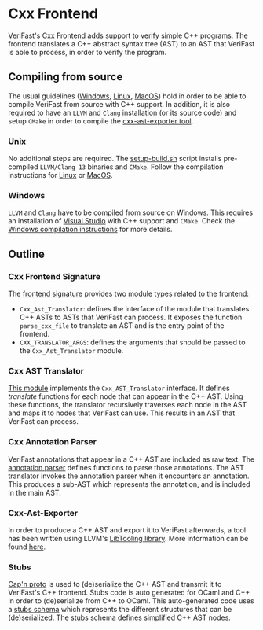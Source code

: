 
# Cxx Frontend

VeriFast's Cxx Frontend adds support to verify simple C++ programs. The frontend translates a C++ abstract syntax tree (AST) to an AST that VeriFast is able to process, in order to verify the program.

## Compiling from source
The usual guidelines ([Windows](../../Readme.windows.md), [Linux](../../Readme.Linux.md), [MacOS](../../Readme.MacOS.md)) hold in order to be able to compile VeriFast from source with C++ support. In addition, it is also required to have an `LLVM` and `Clang` installation (or its source code) and setup `CMake` in order to compile the [cxx-ast-exporter tool](###Cxx-Ast-Exporter).

### Unix
No additional steps are required. The [setup-build.sh](../../setup-build.sh) script installs pre-compiled `LLVM/Clang 13` binaries and `CMake`. Follow the compilation instructions for [Linux](../../Readme.Linux.md) or [MacOS](../../Readme.MacOS.md).

### Windows
`LLVM` and `Clang` have to be compiled from source on Windows. This requires an installation of [Visual Studio](https://visualstudio.microsoft.com/) with C++ support and `CMake`. Check the [Windows compilation instructions](../../Readme.Windows.md) for more details. 

## Outline
### Cxx Frontend Signature
The [frontend signature](cxx_fe_sig.ml) provides two module types related to the frontend:
- `Cxx_Ast_Translator`: defines the interface of the module that translates C++ ASTs to ASTs that VeriFast can process. It exposes the function `parse_cxx_file` to translate an AST and is the entry point of the frontend.
- `CXX_TRANSLATOR_ARGS`: defines the arguments that should be passed to the `Cxx_Ast_Translator` module.

### Cxx AST Translator
[This module](cxx_ast_translator.ml) implements the `Cxx_AST_Translator` interface. It defines *translate* functions for each node that can appear in the C++ AST. Using these functions, the translator recursively traverses each node in the AST and maps it to nodes that VeriFast can use. This results in an AST that VeriFast can process.

### Cxx Annotation Parser
VeriFast annotations that appear in a C++ AST are included as raw text. The [annotation parser](cxx_annotation_parser.ml) defines functions to parse those annotations. The AST translator invokes the annotation parser when it encounters an annotation. This produces a sub-AST which represents the annotation, and is included in the main AST.

### Cxx-Ast-Exporter
In order to produce a C++ AST and export it to VeriFast afterwards, a tool has been written using LLVM's [LibTooling library](https://clang.llvm.org/docs/LibTooling.html). More information can be found [here](ast_exporter/Readme.md).

### Stubs
[Cap'n proto](https://capnproto.org/) is used to (de)serialize the C++ AST and transmit it to VeriFast's C++ frontend. Stubs code is auto generated for OCaml and C++ in order to (de)serialize from C++ to OCaml. This auto-generated code uses a [stubs schema](stubs/stubs_ast.capnp) which represents the different structures that can be (de)serialized. The stubs schema defines simplified C++ AST nodes.
